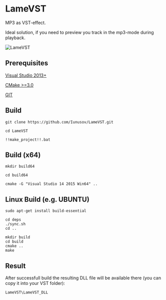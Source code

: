 # LameVST
MP3 as VST-effect. 

Ideal solution, if you need to preview you track in the mp3-mode during playback.

![LameVST](https://static.kvraudio.com/i/b/lamevst.png "LameVST")

## Prerequisites

[Visual Studio 2013+](https://www.visualstudio.com/downloads/download-visual-studio-vs)

[CMake >=3.0](https://cmake.org/download/)

[GIT](https://git-scm.com/download/win)

## Build

```
git clone https://github.com/Iunusov/LameVST.git
```

```
cd LameVST
```

```
!!make_project!!.bat
```

## Build (x64)

```
mkdir build64
```

```
cd build64
```

```
cmake -G "Visual Studio 14 2015 Win64" ..
```

## Linux Build (e.g. UBUNTU)

```
sudo apt-get install build-essential
```

```
cd deps
./sync.sh
cd ..
```

```
mkdir build
cd build
cmake ..
make
```

## Result

After successfull build the resulting DLL file will be available there (you can copy it into your VST folder):
```
LameVST\LameVST_DLL
```

